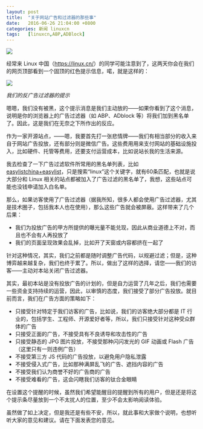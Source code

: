 ```yaml
---
layout: post
title:	"关于网站广告和过滤器的那些事"
date:	2016-06-26 21:04:00 +0800 
categories:	新闻 linuxcn 
tags:	[linuxcn,ABP,ADBlock]
---
```



![](/Asserts/Images//attachment/album/201606/26/210250uy6nq4bm0akuyq7n.jpeg)


经常来 Linux 中国（<https://linux.cn/>）的同学可能注意到了，这两天你会在我们的网页顶部看到一个固顶的红色提示信息，喏，就是这样的：


![](/Asserts/Images//attachment/album/201606/26/201625gj00mmg04qsmzdqc.jpg)


*我们的反广告过滤器的提示*


嗯嗯，我们没有被黑，这个提示消息是我们主动放的——如果你看到了这个消息，说明是你的浏览器上的广告过滤器（如 ABP、ADblock 等）将我们加到黑名单了。因此，这是我们在无奈之下所作出的反应。


作为一家开源站点，——嗯，我要首先打一张悲情牌——我们有相当部分的收入来自于网站广告投放，还有部分则是微信广告。这些费用用来支付网站的基础设施投入，比如硬件、托管等费用，还要支付运营成本，比如说站长我的生活来源。


我去检查了一下广告过滤软件所常用的黑名单列表，比如 [easylistchina+easylist](https://easylist-downloads.adblockplus.org/easylistchina+easylist.txt)，只是搜索“linux”这个关键字，就有60条匹配，也就是说大部分和 Linux 相关的站点都被加入了广告过滤的黑名单了，我想，这些站点可能也没钱申请加入白名单。


那么，如果访客使用了广告过滤器（据我所知，很多人都会使用广告过滤器，尤其是技术圈子，包括我本人也在使用），那么这些广告就会被屏蔽。这样带来了几个后果：


* 我们为投放广告的甲方所提供的曝光量不能兑现，因此从商业道德上不对，而且也不会有人再投放了
* 我们的页面呈现效果会乱掉，比如开了天窗或内容都挤在一起了


针对这种情况，其实，我们之前都是随时调整广告代码，以规避过滤；但是，这种博弈越来越复杂，我们也终于累了。所以，做出了这样的选择，请您——我们的访客——主动对本站关闭广告过滤器。


其实，最初本站是没有投放广告的计划的，但是自力运营了几年之后，我们也需要一些资金支持持续的运营，因此，以审慎的态度，我们接受了部分广告投放。就目前而言，我们在广告方面的策略如下：


* 只接受针对特定于我们访客的广告，比如说，我们的访客绝大部分都是 IT 行业的，包括学生、工程师、开源爱好者等，所以，我们只接受针对这种受众群体的广告
* 只接受正面的广告，不接受具有不良诱导和攻击性的广告
* 只接受静态的 JPG 图片投放，不接受那种闪闪发光的 GIF 动画或 Flash 广告（这里只有一则违例广告）
* 不接受第三方 JS 代码的广告投放，以避免用户隐私泄露
* 不接受侵入式广告，比如那种满屏乱飞的广告、遮挡内容的广告
* 不接受我们认为商誉不好的广告商的广告
* 不接受难看的广告，这会闪瞎我们访客的钛合金眼睛


在设置这个提醒的时候，虽然我们希望能醒目的提醒到所有的用户，但是还是将这个提示条尽量放到一个不太扰人的位置，至少不会太影响阅读体验。


虽然做了如上决定，但是我还是有些不安，所以，就此事和大家做个说明，也想听听大家的意见和建议。请在下面发表您的意见。
